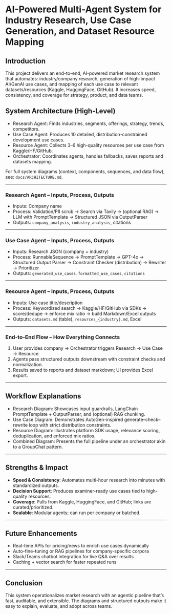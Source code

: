 # AI-Powered Multi-Agent System for Industry Research, Use Case Generation, and Dataset Resource Mapping

## Introduction
This project delivers an end-to-end, AI-powered market research system that automates: industry/company research, generation of high-impact AI/GenAI use cases, and mapping of each use case to relevant datasets/resources (Kaggle, HuggingFace, GitHub). It increases speed, consistency, and coverage for strategy, product, and data teams.

## System Architecture (High-Level)
- Research Agent: Finds industries, segments, offerings, strategy, trends, competitors.
- Use Case Agent: Produces 10 detailed, distribution-constrained development use cases.
- Resource Agent: Collects 3–6 high-quality resources per use case from Kaggle/HF/GitHub.
- Orchestrator: Coordinates agents, handles fallbacks, saves reports and datasets mapping.

 For full system diagrams (context, components, sequences, and data flow), see: `docs/ARCHITECTURE.md`.

---

### Research Agent – Inputs, Process, Outputs
- Inputs: Company name
- Process: Validation/PII scrub → Search via Tavily → (optional RAG) → LLM with PromptTemplate → Structured JSON via OutputParser
- Outputs: `company_analysis`, `industry_analysis`, citations

---

### Use Case Agent – Inputs, Process, Outputs
- Inputs: Research JSON (company + industry)
- Process: RunnableSequence → PromptTemplate → GPT-4o → Structured Output Parser → Constraint Checker (distribution) → Rewriter → Prioritizer
- Outputs: `generated_use_cases.formatted_use_cases`, `citations`

---

### Resource Agent – Inputs, Process, Outputs
- Inputs: Use case title/description
- Process: Keywordized search → Kaggle/HF/GitHub via SDKs → score/dedupe → enforce mix ratio → build Markdown/Excel outputs
- Outputs: `datasets.md` (table), `resources_{industry}.md`, Excel

---

### End-to-End Flow – How Everything Connects
1. User provides company → Orchestrator triggers Research → Use Case → Resource.
2. Agents pass structured outputs downstream with constraint checks and normalization.
3. Results saved to reports and dataset markdown; UI provides Excel export.

---

## Workflow Explanations
- Research Diagram: Showcases input guardrails, LangChain PromptTemplate + OutputParser, and (optional) RAG chunking.
- Use Case Diagram: Demonstrates AutoGen-inspired generate–check–rewrite loop with strict distribution constraints.
- Resource Diagram: Illustrates platform SDK usage, relevance scoring, deduplication, and enforced mix ratios.
- Combined Diagram: Presents the full pipeline under an orchestrator akin to a GroupChat pattern.

---

## Strengths & Impact
- **Speed & Consistency**: Automates multi-hour research into minutes with standardized outputs.
- **Decision Support**: Produces examiner-ready use cases tied to high-quality resources.
- **Coverage**: Pulls from Kaggle, HuggingFace, and GitHub; links are curated/prioritized.
- **Scalable**: Modular agents; can run per company or batched.

---

## Future Enhancements
- Real-time APIs for pricing/news to enrich use cases dynamically
- Auto-fine-tuning or RAG pipelines for company-specific corpora
- Slack/Teams chatbot integration for live Q&A over results
- Caching + vector search for faster repeated runs

---

## Conclusion
This system operationalizes market research with an agentic pipeline that’s fast, auditable, and extensible. The diagrams and structured outputs make it easy to explain, evaluate, and adopt across teams.
